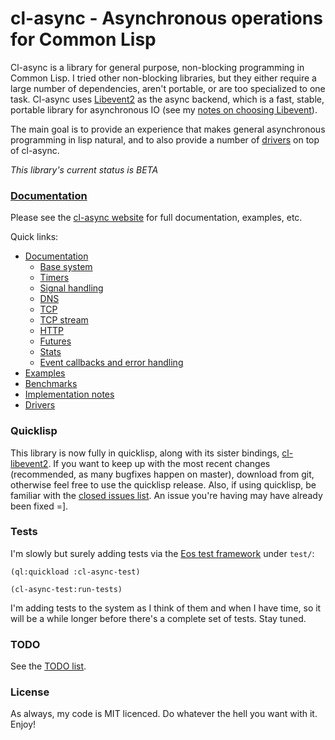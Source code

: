 cl-async - Asynchronous operations for Common Lisp
==================================================
Cl-async is a library for general purpose, non-blocking programming in
Common Lisp. I tried other non-blocking libraries, but they either require a
large number of dependencies, aren't portable, or are too specialized to one task.
Cl-async uses [Libevent2](http://libevent.org/) as the async backend, which is
a fast, stable, portable library for asynchronous IO (see my [notes on choosing Libevent](http://orthecreedence.github.com/cl-async/implementation-notes#libevent)).

The main goal is to provide an experience that makes general asynchronous 
programming in lisp natural, and to also provide a number of
[drivers](http://orthecreedence.github.com/cl-async/drivers) on top of cl-async.

*This library's current status is BETA*

### [Documentation](http://orthecreedence.github.com/cl-async/documentation)
Please see the [cl-async website](http://orthecreedence.github.com/cl-async) for
full documentation, examples, etc.

Quick links:

- [Documentation](http://orthecreedence.github.com/cl-async/documentation)
  - [Base system](http://orthecreedence.github.com/cl-async/base)
  - [Timers](http://orthecreedence.github.com/cl-async/timers)
  - [Signal handling](http://orthecreedence.github.com/cl-async/signal-handling)
  - [DNS](http://orthecreedence.github.com/cl-async/dns)
  - [TCP](http://orthecreedence.github.com/cl-async/tcp)
  - [TCP stream](http://orthecreedence.github.com/cl-async/tcp-stream)
  - [HTTP](http://orthecreedence.github.com/cl-async/http)
  - [Futures](http://orthecreedence.github.com/cl-async/future)
  - [Stats](http://orthecreedence.github.com/cl-async/stats)
  - [Event callbacks and error handling](http://orthecreedence.github.com/cl-async/event-handling)
- [Examples](http://orthecreedence.github.com/cl-async/examples)
- [Benchmarks](http://orthecreedence.github.com/cl-async/benchmarks)
- [Implementation notes](http://orthecreedence.github.com/cl-async/implementation-notes)
- [Drivers](http://orthecreedence.github.com/cl-async/drivers)

### Quicklisp
This library is now fully in quicklisp, along with its sister bindings,
[cl-libevent2](/orthecreedence/cl-libevent2). If you want to keep up with the
most recent changes (recommended, as many bugfixes happen on master), download
from git, otherwise feel free to use the quicklisp release. Also, if using
quicklisp, be familiar with the [closed issues list](/orthecreedence/cl-async/issues?state=closed).
An issue you're having may have already been fixed =].

### Tests
I'm slowly but surely adding tests via the [Eos test framework](https://github.com/adlai/Eos)
under `test/`:

```common-lisp
(ql:quickload :cl-async-test)

(cl-async-test:run-tests)
```

I'm adding tests to the system as I think of them and when I have time, so it
will be a while longer before there's a complete set of tests. Stay tuned.

### TODO
See the [TODO list](https://github.com/orthecreedence/cl-async/issues).

### License
As always, my code is MIT licenced. Do whatever the hell you want with it. Enjoy!


